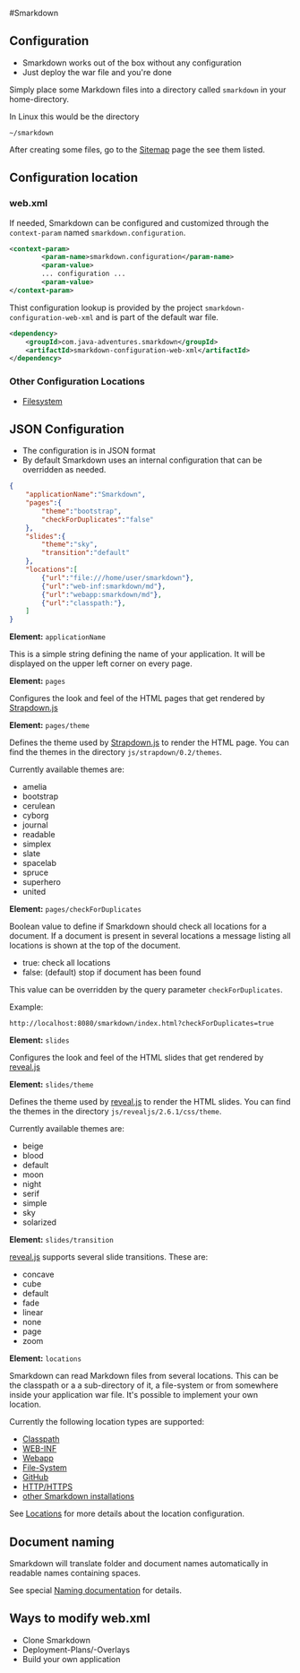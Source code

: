 #Smarkdown
## Configuration


- Smarkdown works out of the box without any configuration
- Just deploy the war file and you're done


Simply place some Markdown files into a directory called ``smarkdown`` in your 
home-directory. 

In Linux this would be the directory 
```
~/smarkdown
```


After creating some files, go to the [Sitemap](../sitemap.xhtml) page the see them listed.



## Configuration location
### web.xml

If needed, Smarkdown can be configured and customized through the ``context-param`` named 
``smarkdown.configuration``.

```xml
<context-param>
		<param-name>smarkdown.configuration</param-name>
		<param-value>
		... configuration ...
		<param-value>
</context-param>
```

Thist configuration lookup is provided by the project `smarkdown-configuration-web-xml` and is part of 
the default war file.

```xml
<dependency>
    <groupId>com.java-adventures.smarkdown</groupId>
    <artifactId>smarkdown-configuration-web-xml</artifactId>
</dependency>
```

### Other Configuration Locations

- [Filesystem](configuration/filesystem.md)



## JSON Configuration

- The configuration is in JSON format
- By default Smarkdown uses an internal configuration that can be overridden as needed.


```json
{
	"applicationName":"Smarkdown",
	"pages":{
		"theme":"bootstrap",
		"checkForDuplicates":"false"
	},
	"slides":{
		"theme":"sky",
		"transition":"default"
	},
	"locations":[
		{"url":"file:///home/user/smarkdown"},
		{"url":"web-inf:smarkdown/md"},
		{"url":"webapp:smarkdown/md"},
		{"url":"classpath:"},
	]
}
```


**Element:** ``applicationName``

This is a simple string defining the name of your application. It will be
displayed on the upper left corner on every page.


**Element:** ``pages``

Configures the look and feel of the HTML pages that get rendered by [Strapdown.js](http://strapdownjs.com/)


**Element:** ``pages/theme`` 

Defines the theme used by [Strapdown.js](http://strapdownjs.com/) to render the HTML page. You can find the themes in the directory ``js/strapdown/0.2/themes``.


Currently available themes are: 

- amelia
- bootstrap
- cerulean
- cyborg
- journal
- readable
- simplex
- slate
- spacelab
- spruce
- superhero
- united 


**Element:** ``pages/checkForDuplicates``

Boolean value to define if Smarkdown should check all locations for a document. If 
a document is present in several locations a message listing all locations is shown
at the top of the document.


- true: check all locations
- false: (default) stop if document has been found


This value can be overridden by the query parameter ``checkForDuplicates``.

Example:
```url
http://localhost:8080/smarkdown/index.html?checkForDuplicates=true
```


**Element:** ``slides``

Configures the look and feel of the HTML slides that get rendered by [reveal.js](http://lab.hakim.se/reveal-js)


**Element:** ``slides/theme`` 

Defines the theme used by [reveal.js](http://lab.hakim.se/reveal-js) to render the HTML slides. You can find the themes in the directory ``js/revealjs/2.6.1/css/theme``.


Currently available themes are: 

- beige
- blood
- default
- moon
- night
- serif
- simple
- sky
- solarized


**Element:** ``slides/transition``

[reveal.js](http://lab.hakim.se/reveal-js) supports several slide transitions. These are:

- concave 
- cube 
- default
- fade 
- linear 
- none 
- page 
- zoom 
 


**Element:** ``locations``

Smarkdown can read Markdown files from several locations. This can be the classpath
or a a sub-directory of it, a file-system or from somewhere inside your application war
file. It's possible to implement your own location.


Currently the following location types are supported:

- [Classpath](locations/locationClasspath.md)
- [WEB-INF](locations/locationWeb-Inf.md)
- [Webapp](locations/locationWebapp.md)
- [File-System](locations/locationFileSystem.md)
- [GitHub](locations/locationGitHub.md)
- [HTTP/HTTPS](locations/locationHttp.md)
- [other Smarkdown installations](locations/locationSmarkdown.md)


See [Locations](locations/location.md) for more details about the location configuration.



## Document naming

Smarkdown will translate folder and document names automatically in readable
names containing spaces.

See special [Naming documentation](naming/naming.md) for details.



## Ways to modify web.xml

- Clone Smarkdown
- Deployment-Plans/-Overlays
- Build your own application 